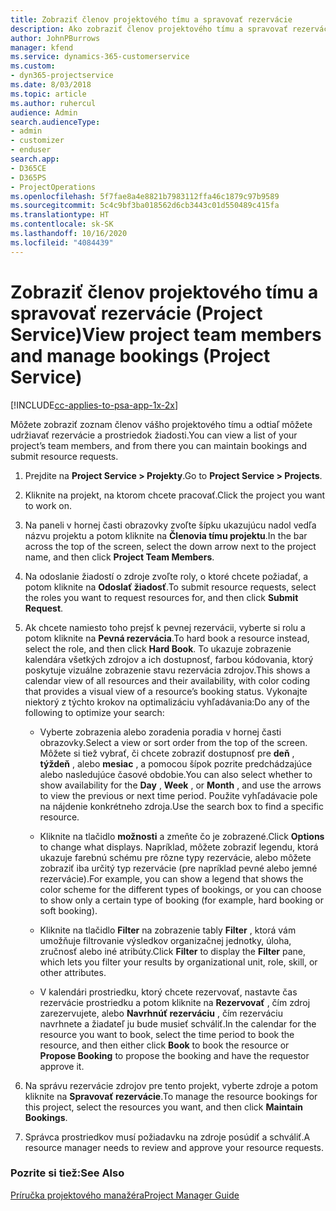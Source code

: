 ```yaml
---
title: Zobraziť členov projektového tímu a spravovať rezervácie
description: Ako zobraziť členov projektového tímu a spravovať rezervácie v Project Service
author: JohnPBurrows
manager: kfend
ms.service: dynamics-365-customerservice
ms.custom:
- dyn365-projectservice
ms.date: 8/03/2018
ms.topic: article
ms.author: ruhercul
audience: Admin
search.audienceType:
- admin
- customizer
- enduser
search.app:
- D365CE
- D365PS
- ProjectOperations
ms.openlocfilehash: 5f7fae8a4e8821b7983112ffa46c1879c97b9589
ms.sourcegitcommit: 5c4c9bf3ba018562d6cb3443c01d550489c415fa
ms.translationtype: HT
ms.contentlocale: sk-SK
ms.lasthandoff: 10/16/2020
ms.locfileid: "4084439"
---
```

# <a name="view-project-team-members-and-manage-bookings-project-service"></a><span data-ttu-id="223e6-103">Zobraziť členov projektového tímu a spravovať rezervácie (Project Service)</span><span class="sxs-lookup"><span data-stu-id="223e6-103">View project team members and manage bookings (Project Service)</span></span>

[!INCLUDE[cc-applies-to-psa-app-1x-2x](../includes/cc-applies-to-psa-app-1x-2x.md)]

<span data-ttu-id="223e6-104">Môžete zobraziť zoznam členov vášho projektového tímu a odtiaľ môžete udržiavať rezervácie a prostriedok žiadosti.</span><span class="sxs-lookup"><span data-stu-id="223e6-104">You can view a list of your project’s team members, and from there you can maintain bookings and submit resource requests.</span></span>  
  
1.  <span data-ttu-id="223e6-105">Prejdite na **Project Service > Projekty**.</span><span class="sxs-lookup"><span data-stu-id="223e6-105">Go to **Project Service > Projects**.</span></span>  
  
2.  <span data-ttu-id="223e6-106">Kliknite na projekt, na ktorom chcete pracovať.</span><span class="sxs-lookup"><span data-stu-id="223e6-106">Click the project you want to work on.</span></span>  
  
3.  <span data-ttu-id="223e6-107">Na paneli v hornej časti obrazovky zvoľte šípku ukazujúcu nadol vedľa názvu projektu a potom kliknite na **Členovia tímu projektu**.</span><span class="sxs-lookup"><span data-stu-id="223e6-107">In the bar across the top of the screen, select the down arrow next to the project name, and then click **Project Team Members**.</span></span>  
  
4.  <span data-ttu-id="223e6-108">Na odoslanie žiadostí o zdroje zvoľte roly, o ktoré chcete požiadať, a potom kliknite na **Odoslať žiadosť**.</span><span class="sxs-lookup"><span data-stu-id="223e6-108">To submit resource requests, select the roles you want to request resources for, and then click **Submit Request**.</span></span>  
  
5.  <span data-ttu-id="223e6-109">Ak chcete namiesto toho prejsť k pevnej rezervácii, vyberte si rolu a potom kliknite na **Pevná rezervácia**.</span><span class="sxs-lookup"><span data-stu-id="223e6-109">To hard book a resource instead, select the role, and then click **Hard Book**.</span></span> <span data-ttu-id="223e6-110">To ukazuje zobrazenie kalendára všetkých zdrojov a ich dostupnosť, farbou kódovania, ktorý poskytuje vizuálne zobrazenie stavu rezervácia zdrojov.</span><span class="sxs-lookup"><span data-stu-id="223e6-110">This shows a calendar view of all resources and their availability, with color coding that provides a visual view of a resource’s booking status.</span></span> <span data-ttu-id="223e6-111">Vykonajte niektorý z týchto krokov na optimalizáciu vyhľadávania:</span><span class="sxs-lookup"><span data-stu-id="223e6-111">Do any of the following to optimize your search:</span></span>  
  
    -   <span data-ttu-id="223e6-112">Vyberte zobrazenia alebo zoradenia poradia v hornej časti obrazovky.</span><span class="sxs-lookup"><span data-stu-id="223e6-112">Select a view or sort order from the top of the screen.</span></span> <span data-ttu-id="223e6-113">Môžete si tiež vybrať, či chcete zobraziť dostupnosť pre **deň** , **týždeň** , alebo **mesiac** , a pomocou šípok pozrite predchádzajúce alebo nasledujúce časové obdobie.</span><span class="sxs-lookup"><span data-stu-id="223e6-113">You can also select whether to show availability for the **Day** , **Week** , or **Month** , and use the arrows to view the previous or next time period.</span></span> <span data-ttu-id="223e6-114">Použite vyhľadávacie pole na nájdenie konkrétneho zdroja.</span><span class="sxs-lookup"><span data-stu-id="223e6-114">Use the search box to find a specific resource.</span></span>  
  
    -   <span data-ttu-id="223e6-115">Kliknite na tlačidlo **možnosti** a zmeňte čo je zobrazené.</span><span class="sxs-lookup"><span data-stu-id="223e6-115">Click **Options** to change what displays.</span></span> <span data-ttu-id="223e6-116">Napríklad, môžete zobraziť legendu, ktorá ukazuje farebnú schému pre rôzne typy rezervácie, alebo môžete zobraziť iba určitý typ rezervácie (pre napríklad pevné alebo jemné rezervácie).</span><span class="sxs-lookup"><span data-stu-id="223e6-116">For example, you can show a legend that shows the color scheme for the different types of bookings, or you can choose to show only a certain type of booking (for example, hard booking or soft booking).</span></span>  
  
    -   <span data-ttu-id="223e6-117">Kliknite na tlačidlo **Filter** na zobrazenie tably **Filter** , ktorá vám umožňuje filtrovanie výsledkov organizačnej jednotky, úloha, zručnosť alebo iné atribúty.</span><span class="sxs-lookup"><span data-stu-id="223e6-117">Click **Filter** to display the **Filter** pane, which lets you filter your results by organizational unit, role, skill, or other attributes.</span></span>  
  
    -   <span data-ttu-id="223e6-118">V kalendári prostriedku, ktorý chcete rezervovať, nastavte čas rezervácie prostriedku a potom kliknite na **Rezervovať** , čím zdroj zarezervujete, alebo **Navrhnúť rezerváciu** , čím rezerváciu navrhnete a žiadateľ ju bude musieť schváliť.</span><span class="sxs-lookup"><span data-stu-id="223e6-118">In the calendar for the resource you want to book, select the time period to book the resource, and then either click **Book** to book the resource or **Propose Booking** to propose the booking and have the requestor approve it.</span></span>  
  
6.  <span data-ttu-id="223e6-119">Na správu rezervácie zdrojov pre tento projekt, vyberte zdroje a potom kliknite na **Spravovať rezervácie**.</span><span class="sxs-lookup"><span data-stu-id="223e6-119">To manage the resource bookings for this project, select the resources you want, and then click **Maintain Bookings**.</span></span>  
  
7.  <span data-ttu-id="223e6-120">Správca prostriedkov musí požiadavku na zdroje posúdiť a schváliť.</span><span class="sxs-lookup"><span data-stu-id="223e6-120">A resource manager needs to review and approve your resource requests.</span></span>  
  
### <a name="see-also"></a><span data-ttu-id="223e6-121">Pozrite si tiež:</span><span class="sxs-lookup"><span data-stu-id="223e6-121">See Also</span></span>  
 [<span data-ttu-id="223e6-122">Príručka projektového manažéra</span><span class="sxs-lookup"><span data-stu-id="223e6-122">Project Manager Guide</span></span>](../psa/project-manager-guide.md)
